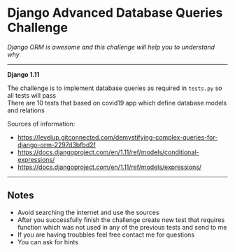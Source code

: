 # Django Advanced Database Queries Challenge

_Django ORM is awesome and this challenge will help you to understand why_

---   

**Django 1.11**

The challenge is to implement database queries as required in ``tests.py`` so all tests will pass   
There are 10 tests that based on covid19 app which define database models and relations    

Sources of information:
* https://levelup.gitconnected.com/demystifying-complex-queries-for-django-orm-2297d3bfbd2f
* https://docs.djangoproject.com/en/1.11/ref/models/conditional-expressions/
* https://docs.djangoproject.com/en/1.11/ref/models/expressions/

---   
## Notes
* Avoid searching the internet and use the sources    
* After you successfully finish the challenge create new test that requires function which was not used in any of the previous tests and send to me
* If you are having troubbles feel free contact me for questions
* You can ask for hints  
